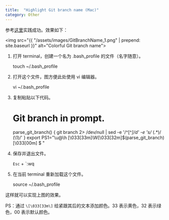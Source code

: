 ```yaml
---
title:  "Highlight Git branch name (Mac)"
category: Other
---
```

参考[这里](http://martinfitzpatrick.name/article/add-git-branch-name-to-terminal-prompt-mac/)实践成功。效果如下：

<img src="{{ "/assets/images/GitBranchName_1.png" | prepend: site.baseurl }}" alt="Colorful Git branch name">

<!--more-->

1. 打开 terminal，创建一个名为 .bash_profile 的文件（名字随意）。

    touch ~/.bash_profile

2. 打开这个文件，图方便此处使用 vi 编辑器。

    vi ~/.bash_profile

3. 复制粘贴以下代码。

    # Git branch in prompt.
    parse_git_branch() {
        git branch 2> /dev/null | sed -e '/^[^*]/d' -e 's/* \(.*\)/ (\1)/'
    }
    export PS1="\u@\h \[\033[33m\]\W\[\033[32m\]\$(parse_git_branch)\[\033[00m\] $ "

4. 保存并退出文件。

    `Esc` + `:wq

5. 在当前 terminal 重新加载这个文件。

    source ~/.bash_profile

这样就可以实现上图的效果。

PS：通过 `\[\033[33m\]` 给紧跟其后的文本添加颜色。33 表示黄色，32 表示绿色，00 表示默认颜色。
